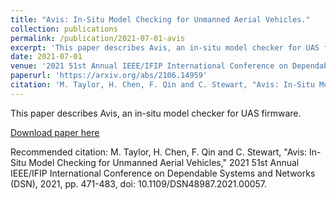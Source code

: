 ```yaml
---
title: "Avis: In-Situ Model Checking for Unmanned Aerial Vehicles."
collection: publications
permalink: /publication/2021-07-01-avis
excerpt: 'This paper describes Avis, an in-situ model checker for UAS firmware.'
date: 2021-07-01
venue: '2021 51st Annual IEEE/IFIP International Conference on Dependable Systems and Networks (DSN)'
paperurl: 'https://arxiv.org/abs/2106.14959'
citation: 'M. Taylor, H. Chen, F. Qin and C. Stewart, "Avis: In-Situ Model Checking for Unmanned Aerial Vehicles," 2021 51st Annual IEEE/IFIP International Conference on Dependable Systems and Networks (DSN), 2021, pp. 471-483, doi: 10.1109/DSN48987.2021.00057.'
---
```

This paper describes Avis, an in-situ model checker for UAS firmware.

[Download paper here](https://arxiv.org/abs/2106.14959)

Recommended citation: M. Taylor, H. Chen, F. Qin and C. Stewart, "Avis: In-Situ Model Checking for Unmanned Aerial Vehicles," 2021 51st Annual IEEE/IFIP International Conference on Dependable Systems and Networks (DSN), 2021, pp. 471-483, doi: 10.1109/DSN48987.2021.00057.